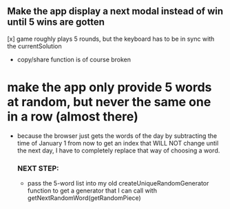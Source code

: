 ## Make the app display a next modal instead of win until 5 wins are gotten

[x] game roughly plays 5 rounds, but the keyboard has to be in sync with the currentSolution

- copy/share function is of course broken

# make the app only provide 5 words at random, but never the same one in a row (almost there)

- because the browser just gets the words of the day by subtracting the time of January 1 from now to get an index that WILL NOT change until the next day, I have to completely replace that way of choosing a word.

  ### NEXT STEP:

  - pass the 5-word list into my old createUniqueRandomGenerator function to get a generator that I can call with getNextRandomWord(getRandomPiece)
